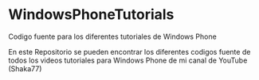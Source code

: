 WindowsPhoneTutorials
=====================

Codigo fuente para los diferentes tutoriales de Windows Phone


En este Repositorio se pueden encontrar los diferentes codigos fuente de todos los videos tutoriales para 
Windows Phone de mi canal de YouTube (Shaka77)
